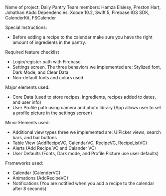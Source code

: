 Name of project: Daily Pantry
Team members: Hamza Elsiesy, Preston Hart, Johathan Abdo
Dependencies: Xcode 10.2, Swift 5, Firebase IOS SDK, CalenderKit, FSCalender
 
Special Instructions:
- Before adding a recipe to the calendar make sure you have the right amount of ingredients in the pantry.
 
Required feature checklist
- Login/register path with Firebase.
- Settings screen. The three behaviors we implemented are: Stylized font, Dark Mode, and Clear Data
- Non-default fonts and colors used
 
 
Major elements used:
- Core Data (used to store recipes, ingredients, recipes added to dates, and user info)
- User Profile path using camera and photo library (App allows user to set a profile picture in the settings screen)

Minor Elements used:
 
- Additional view types three we implemented are: UIPicker views, search bars, and bar buttons
- Table View (AddRecipeVC, CalendarVC, RecipeVC, RecipeListVC) 
- Alerts (Add Recipe VC and Calander VC)
- User Defaults (Fonts, Dark mode, and Profile Picture use user defaults) 

Frameworks used:
- Calendar (CalenderVC)
- Animations (AddRecipeVC)
- Notifications (You are notified when you add a recipe to the calendar after 8 seconds)
